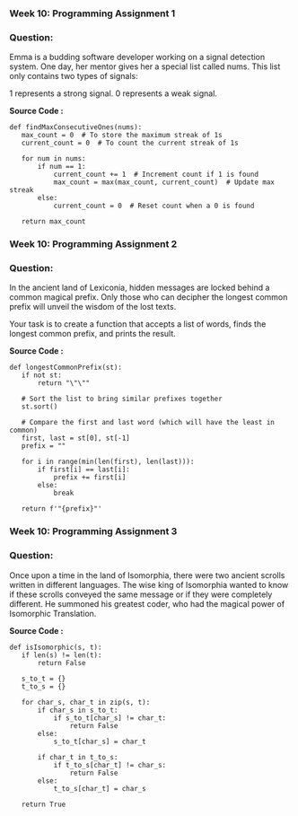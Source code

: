 ### Week 10: Programming Assignment 1
### Question:
Emma is a budding software developer working on a signal detection system. One day, her mentor gives her a special list called nums. This list only contains two types of signals:

1 represents a strong signal.
0 represents a weak signal.

 **Source Code :**
 
 ```
def findMaxConsecutiveOnes(nums):
    max_count = 0  # To store the maximum streak of 1s
    current_count = 0  # To count the current streak of 1s
    
    for num in nums:
        if num == 1:
            current_count += 1  # Increment count if 1 is found
            max_count = max(max_count, current_count)  # Update max streak
        else:
            current_count = 0  # Reset count when a 0 is found
    
    return max_count
```
### Week 10: Programming Assignment 2
### Question:
In the ancient land of Lexiconia, hidden messages are locked behind a common magical prefix. Only those who can decipher the longest common prefix will unveil the wisdom of the lost texts.

Your task is to create a function that accepts a list of words, finds the longest common prefix, and prints the result.

 **Source Code :**
 
 ```
def longestCommonPrefix(st):
    if not st:
        return "\"\""
    
    # Sort the list to bring similar prefixes together
    st.sort()
    
    # Compare the first and last word (which will have the least in common)
    first, last = st[0], st[-1]
    prefix = ""
    
    for i in range(min(len(first), len(last))):
        if first[i] == last[i]:
            prefix += first[i]
        else:
            break
    
    return f'"{prefix}"'
```
### Week 10: Programming Assignment 3
### Question:
Once upon a time in the land of Isomorphia, there were two ancient scrolls written in different languages. The wise king of Isomorphia wanted to know if these scrolls conveyed the same message or if they were completely different. He summoned his greatest coder, who had the magical power of Isomorphic Translation.

 **Source Code :**
 
 ```
def isIsomorphic(s, t):
    if len(s) != len(t):
        return False
    
    s_to_t = {}
    t_to_s = {}
    
    for char_s, char_t in zip(s, t):
        if char_s in s_to_t:
            if s_to_t[char_s] != char_t:
                return False
        else:
            s_to_t[char_s] = char_t
        
        if char_t in t_to_s:
            if t_to_s[char_t] != char_s:
                return False
        else:
            t_to_s[char_t] = char_s
    
    return True
```



